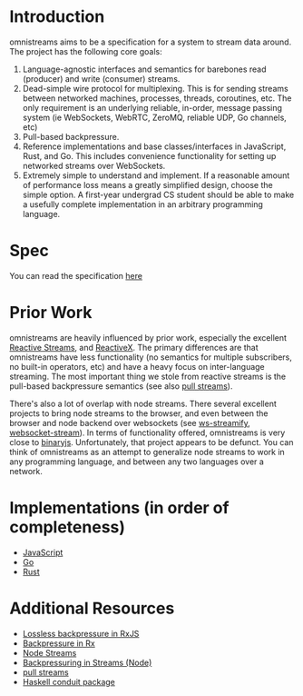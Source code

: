 # Introduction

omnistreams aims to be a specification for a system to stream data around.
The project has the following core goals:

1. Language-agnostic interfaces and semantics for barebones read (producer) and
   write (consumer) streams.
2. Dead-simple wire protocol for multiplexing. This is for sending streams
   between networked machines, processes, threads, coroutines, etc. The only
   requirement is an underlying reliable, in-order, message passing system (ie
   WebSockets, WebRTC, ZeroMQ, reliable UDP, Go channels, etc)
3. Pull-based backpressure.
4. Reference implementations and base classes/interfaces in JavaScript, Rust,
   and Go. This includes convenience functionality for setting up
   networked streams over WebSockets.
5. Extremely simple to understand and implement. If a reasonable amount of
   performance loss means a greatly simplified design, choose the simple
   option. A first-year undergrad CS student should be able to make a usefully
   complete implementation in an arbitrary programming language.

# Spec

You can read the specification [here](spec.md)


# Prior Work

omnistreams are heavily influenced by prior work, especially the excellent
[Reactive Streams](http://www.reactive-streams.org/), and
[ReactiveX](http://reactivex.io/). The primary differences are that omnistreams
have less functionality (no semantics for multiple subscribers, no built-in
operators, etc) and have a heavy focus on inter-language streaming. The most
important thing we stole from reactive streams is the pull-based backpressure
semantics (see also [pull
streams](https://github.com/pull-stream/pull-stream)).

There's also a lot of overlap with node streams. There several excellent
projects to bring node streams to the browser, and even between the browser and
node backend over websockets (see
[ws-streamify](https://github.com/baygeldin/ws-streamify), [websocket-stream](https://github.com/maxogden/websocket-stream)). In terms of
functionality offered, omnistreams is very close to
[binaryjs](https://github.com/binaryjs/binaryjs).
Unfortunately, that project appears to be defunct. You can think of
omnistreams as an attempt to generalize node streams to work in any programming
language, and between any two languages over a network.


# Implementations (in order of completeness)

* [JavaScript](https://github.com/anderspitman/omnistreams-js)
* [Go](https://github.com/anderspitman/omnistreams-go)
* [Rust](https://github.com/anderspitman/netstreams-rs)


# Additional Resources

* [Lossless backpressure in RxJS](https://itnext.io/lossless-backpressure-in-rxjs-b6de30a1b6d4)
* [Backpressure in Rx](https://github.com/ReactiveX/RxJava/wiki/Backpressure)
* [Node Streams](https://nodejs.org/api/stream.html)
* [Backpressuring in Streams (Node)](https://nodejs.org/en/docs/guides/backpressuring-in-streams/)
* [pull streams](http://dominictarr.com/post/149248845122/pull-streams-pull-streams-are-a-very-simple)
* [Haskell conduit package](https://github.com/snoyberg/conduit#readme)
